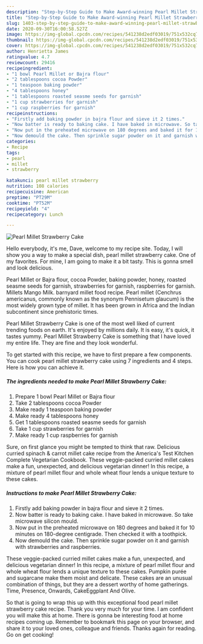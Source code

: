 ```yaml
---
description: "Step-by-Step Guide to Make Award-winning Pearl Millet Strawberry Cake"
title: "Step-by-Step Guide to Make Award-winning Pearl Millet Strawberry Cake"
slug: 1403-step-by-step-guide-to-make-award-winning-pearl-millet-strawberry-cake
date: 2020-09-30T16:00:58.527Z
image: https://img-global.cpcdn.com/recipes/541238d2edf03019/751x532cq70/pearl-millet-strawberry-cake-recipe-main-photo.jpg
thumbnail: https://img-global.cpcdn.com/recipes/541238d2edf03019/751x532cq70/pearl-millet-strawberry-cake-recipe-main-photo.jpg
cover: https://img-global.cpcdn.com/recipes/541238d2edf03019/751x532cq70/pearl-millet-strawberry-cake-recipe-main-photo.jpg
author: Henrietta James
ratingvalue: 4.7
reviewcount: 29416
recipeingredient:
- "1 bowl Pearl Millet or Bajra flour"
- "2 tablespoons cocoa Powder"
- "1 teaspoon baking powder"
- "4 tablespoons honey"
- "1 tablespoons roasted seasme seeds for garnish"
- "1 cup strawberries for garnish"
- "1 cup raspberries for garnish"
recipeinstructions:
- "Firstly add baking powder in bajra flour and sieve it 2 times."
- "Now batter is ready to baking cake. I have baked in microwave. So take microwave silicon mould."
- "Now put in the preheated microwave on 180 degrees and baked it for 10 minutes on 180-degree centigrade. Then checked it with a toothpick."
- "Now demould the cake. Then sprinkle sugar powder on it and garnish with strawberries and raspberries."
categories:
- Recipe
tags:
- pearl
- millet
- strawberry

katakunci: pearl millet strawberry 
nutrition: 108 calories
recipecuisine: American
preptime: "PT29M"
cooktime: "PT52M"
recipeyield: "4"
recipecategory: Lunch

---
```



![Pearl Millet Strawberry Cake](https://img-global.cpcdn.com/recipes/541238d2edf03019/751x532cq70/pearl-millet-strawberry-cake-recipe-main-photo.jpg)

Hello everybody, it's me, Dave, welcome to my recipe site. Today, I will show you a way to make a special dish, pearl millet strawberry cake. One of my favorites. For mine, I am going to make it a bit tasty. This is gonna smell and look delicious.

Pearl Millet or Bajra flour, cocoa Powder, baking powder, honey, roasted seasme seeds for garnish, strawberries for garnish, raspberries for garnish. Millets Mango Milk. barnyard millet food recipe. Pearl millet (Cenchrus americanus, commonly known as the synonym Pennisetum glaucum) is the most widely grown type of millet. It has been grown in Africa and the Indian subcontinent since prehistoric times.

Pearl Millet Strawberry Cake is one of the most well liked of current trending foods on earth. It's enjoyed by millions daily. It is easy, it's quick, it tastes yummy. Pearl Millet Strawberry Cake is something that I have loved my entire life. They are fine and they look wonderful.


To get started with this recipe, we have to first prepare a few components. You can cook pearl millet strawberry cake using 7 ingredients and 4 steps. Here is how you can achieve it.

<!--inarticleads1-->

##### The ingredients needed to make Pearl Millet Strawberry Cake:

1. Prepare 1 bowl Pearl Millet or Bajra flour
1. Take 2 tablespoons cocoa Powder
1. Make ready 1 teaspoon baking powder
1. Make ready 4 tablespoons honey
1. Get 1 tablespoons roasted seasme seeds for garnish
1. Take 1 cup strawberries for garnish
1. Make ready 1 cup raspberries for garnish


Sure, on first glance you might be tempted to think that raw. Delicious curried spinach &amp; carrot millet cake recipe from the America&#39;s Test Kitchen Complete Vegetarian Cookbook. These veggie-packed curried millet cakes make a fun, unexpected, and delicious vegetarian dinner! In this recipe, a mixture of pearl millet flour and whole wheat flour lends a unique texture to these cakes. 

<!--inarticleads2-->

##### Instructions to make Pearl Millet Strawberry Cake:

1. Firstly add baking powder in bajra flour and sieve it 2 times.
1. Now batter is ready to baking cake. I have baked in microwave. So take microwave silicon mould.
1. Now put in the preheated microwave on 180 degrees and baked it for 10 minutes on 180-degree centigrade. Then checked it with a toothpick.
1. Now demould the cake. Then sprinkle sugar powder on it and garnish with strawberries and raspberries.


These veggie-packed curried millet cakes make a fun, unexpected, and delicious vegetarian dinner! In this recipe, a mixture of pearl millet flour and whole wheat flour lends a unique texture to these cakes. Pumpkin purée and sugarcane make them moist and delicate. These cakes are an unusual combination of things, but they are a dessert worthy of home gatherings. Time, Presence, Onwards, CakeEggplant And Olive. 

So that is going to wrap this up with this exceptional food pearl millet strawberry cake recipe. Thank you very much for your time. I am confident you will make this at home. There is gonna be interesting food at home recipes coming up. Remember to bookmark this page on your browser, and share it to your loved ones, colleague and friends. Thanks again for reading. Go on get cooking!
